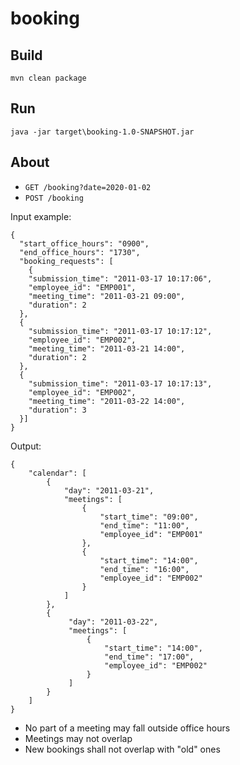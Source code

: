 # booking

## Build

```
mvn clean package
```

## Run

```
java -jar target\booking-1.0-SNAPSHOT.jar
```

## About

 * `GET /booking?date=2020-01-02`
 * `POST /booking`
 
 
Input example:
```
{
  "start_office_hours": "0900",
  "end_office_hours": "1730",
  "booking_requests": [
  	{
    "submission_time": "2011-03-17 10:17:06",
    "employee_id": "EMP001",
    "meeting_time": "2011-03-21 09:00",
    "duration": 2
  },
  {
    "submission_time": "2011-03-17 10:17:12",
    "employee_id": "EMP002",
    "meeting_time": "2011-03-21 14:00",
    "duration": 2
  },
  {
    "submission_time": "2011-03-17 10:17:13",
    "employee_id": "EMP002",
    "meeting_time": "2011-03-22 14:00",
    "duration": 3
  }]
}
```
 
 Output:
```
{
    "calendar": [
        {
            "day": "2011-03-21",
            "meetings": [
                {
                    "start_time": "09:00",
                    "end_time": "11:00",
                    "employee_id": "EMP001"
                },
                {
                    "start_time": "14:00",
                    "end_time": "16:00",
                    "employee_id": "EMP002"
                }
            ]
        },
        {
             "day": "2011-03-22",
             "meetings": [
                 {
                     "start_time": "14:00",
                     "end_time": "17:00",
                     "employee_id": "EMP002"
                 }
             ]
        }
    ]
}
```

 * No part of a meeting may fall outside office hours
 * Meetings may not overlap
 * New bookings shall not overlap with "old" ones
